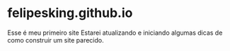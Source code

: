 # felipesking.github.io
Esse é meu primeiro site
Estarei atualizando e iniciando algumas dicas de como construir um site parecido.
